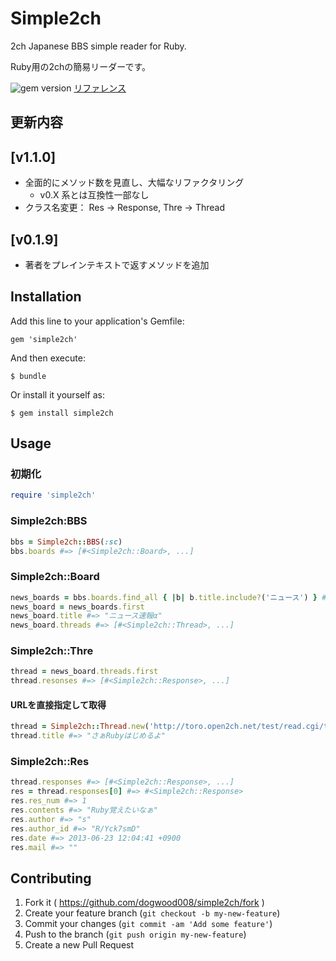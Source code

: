 # Simple2ch
2ch Japanese BBS simple reader for Ruby.

Ruby用の2chの簡易リーダーです。

![gem version](https://badge.fury.io/rb/simple2ch.svg)
[リファレンス](http://www.rubydoc.info/gems/simple2ch/)

## 更新内容

## [v1.1.0]

* 全面的にメソッド数を見直し、大幅なリファクタリング
  * v0.X 系とは互換性一部なし
* クラス名変更： Res -> Response, Thre -> Thread

## [v0.1.9]

* 著者をプレインテキストで返すメソッドを追加

## Installation

Add this line to your application's Gemfile:

    gem 'simple2ch'

And then execute:

    $ bundle

Or install it yourself as:

    $ gem install simple2ch

## Usage
### 初期化

```ruby
require 'simple2ch'
```

### Simple2ch:BBS

```ruby
bbs = Simple2ch::BBS(:sc)
bbs.boards #=> [#<Simple2ch::Board>, ...]
```

### Simple2ch::Board

```ruby
news_boards = bbs.boards.find_all { |b| b.title.include?('ニュース') } #=> [#<Simple2ch::Board>...]
news_board = news_boards.first
news_board.title #=> "ニュース速報α"
news_board.threads #=> [#<Simple2ch::Thread>, ...]
```

### Simple2ch::Thre

```ruby
thread = news_board.threads.first
thread.resonses #=> [#<Simple2ch::Response>, ...]
```

#### URLを直接指定して取得

```ruby
thread = Simple2ch::Thread.new('http://toro.open2ch.net/test/read.cgi/tech/1371956681/') #=> #<Simple2ch::Thre>
thread.title #=> "さぁRubyはじめるよ"
```

### Simple2ch::Res

```ruby
thread.responses #=> [#<Simple2ch::Response>, ...]
res = thread.responses[0] #=> #<Simple2ch::Response>
res.res_num #=> 1
res.contents #=> "Ruby覚えたいなぁ"
res.author #=> "s"
res.author_id #=> "R/Yck7smD"
res.date #=> 2013-06-23 12:04:41 +0900
res.mail #=> ""
```

## Contributing

1. Fork it ( https://github.com/dogwood008/simple2ch/fork )
2. Create your feature branch (`git checkout -b my-new-feature`)
3. Commit your changes (`git commit -am 'Add some feature'`)
4. Push to the branch (`git push origin my-new-feature`)
5. Create a new Pull Request

